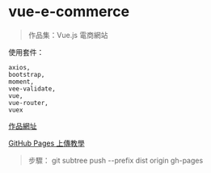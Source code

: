 # vue-e-commerce

> 作品集：Vue.js 電商網站

使用套件：

    axios,
    bootstrap,
    moment,
    vee-validate,
    vue,
    vue-router,
    vuex

[作品網址](https://charlie0228.github.io/vue-e-commerce/)

[GitHub Pages 上傳教學](https://medium.com/@4a490063/%E6%8A%8A-vue-cli-%E5%B0%88%E6%A1%88%E9%83%A8%E5%B1%AC%E5%88%B0-github-pages-%E4%B8%8A-5e85dad69661)

> 步驟：
> git subtree push --prefix dist origin gh-pages
